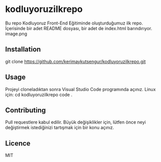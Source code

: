 # kodluyoruzilkrepo
Bu repo Kodluyoruz Front-End Eğitiminde oluşturduğumuz ilk repo. İçerisinde bir adet README dosyası, bir adet de index.html barındırıyor.
image.png
## Installation
git clone https://github.com/kerimaykutsengur/kodluyoruzilkrepo.git
## Usage
Projeyi cloneladıktan sonra Visual Studio Code programında açınız.
Linux için:
cd kodluyoruzilkrepo
code .
## Contributing
Pull requestlere kabul edilir. Büyük değişiklikler için, lütfen önce neyi değiştirmek istediğinizi  tartışmak için bir konu açınız.
## Licence
MIT
